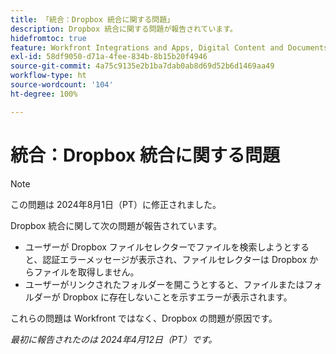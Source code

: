 ```yaml
---
title: 「統合：Dropbox 統合に関する問題」
description: Dropbox 統合に関する問題が報告されています。
hidefromtoc: true
feature: Workfront Integrations and Apps, Digital Content and Documents
exl-id: 58df9050-d71a-4fee-834b-8b15b20f4946
source-git-commit: 4a75c9135e2b1ba7dab0ab8d69d52b6d1469aa49
workflow-type: ht
source-wordcount: '104'
ht-degree: 100%

---
```


# 統合：Dropbox 統合に関する問題

>[!NOTE]
>
>この問題は 2024年8月1日（PT）に修正されました。

Dropbox 統合に関して次の問題が報告されています。

* ユーザーが Dropbox ファイルセレクターでファイルを検索しようとすると、認証エラーメッセージが表示され、ファイルセレクターは Dropbox からファイルを取得しません。
* ユーザーがリンクされたフォルダーを開こうとすると、ファイルまたはフォルダーが Dropbox に存在しないことを示すエラーが表示されます。

これらの問題は Workfront ではなく、Dropbox の問題が原因です。

_最初に報告されたのは 2024年4月12日（PT）です。_
